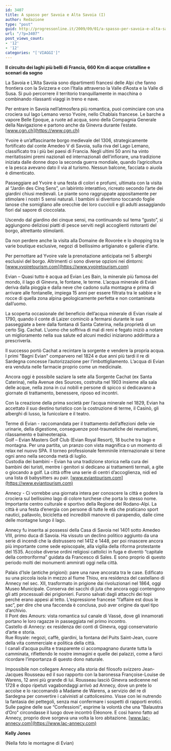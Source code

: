 ```yaml
---
id: 3407
title: A spasso per Savoia e Alta Savoia (I)
author: Redazione
type: "post"
guid: http://progressonline.it/2009/09/01/a-spasso-per-savoia-e-alta-savoia-i/
url: "/?p=3407"
post_views_count:
- '12'
- '12'
categories: "['VIAGGI']"
---
```


**Il circuito dei laghi più belli di Francia, 660 Km di acque cristalline e scenari da sogno**

La Savoia e L’Alta Savoia sono dipartimenti francesi delle Alpi che fanno frontiera con la Svizzera e con l’Italia attraverso la Valle d’Aosta e la Valle di Susa. Si può percorrere il territorio tranquillamente in macchina o combinando rilassanti viaggi in treno e nave.

Per entrare in Savoia nell’atmosfera più romantica, puoi cominciare con una crociera sul lago Lemano verso Yvoire, nello Chablais francese. Le barche a vapore Belle Epoque, a ruote ad acqua, sono della Compagnia Generale della Navigazione e partono anche da Ginevra durante l’estate. [www.cgn.ch](https://www.cgn.ch)

Yvoire è un’affascinante borgo medievale del 1306, strategicamente fortificato dal conte Amedeo V di Savoia, sulla riva del Lago Lemano, classificato tra i più bei paesi di Francia. Negli ultimi 50 anni ha vinto meritatissimi premi nazionali ed internazionali dell’infiorare, una tradizione iniziata dalle donne dopo la seconda guerra mondiale, quando l’agricoltura e la pesca avevano dato il via al turismo. Nessun balcone, facciata o aiuola è dimenticato.

Passeggiare ad Yvoire è una festa di colori e profumi, ultimata con la visita al “Jardin des Cinq Sens”, un labirinto interattivo, ricreato secondo l’arte dei giardini chiusi medievali. Le piante sono raggruppate appositamente per stimolare i nostri 5 sensi naturali. I bambini si divertono toccando foglie lanose che somigliano alle orecchie dei loro cuccioli e gli adulti assaggiando fiori dal sapore di cioccolata.

Uscendo dal giardino dei cinque sensi, ma continuando sul tema “gusto”, si aggiungono deliziosi piatti di pesce serviti negli accoglienti ristoranti del borgo, altrettanto stimolanti.

Da non perdere anche la visita alla Domaine de Rovorée e lo shopping tra le varie boutique esclusive, negozi di bellissimo artigianato e gallerie d’arte.

Per pernottare ad Yvoire vale la prenotazione anticipata nei 5 alberghi esclusivi del borgo. Altrimenti ci sono diverse opzioni nei dintorni: [www.yvoiretourism.com](https://www.yvoiretourism.com)

Evian – Quasi tutto è acqua ad Evian Les Bain, la minerale più famosa del mondo, il lago di Ginevra, le fontane, le terme. L’acqua minerale di Evian deriva dalla pioggia e dalla neve che cadono sulla montagna e prima di arrivare alle fontanelle, impiega 15 anni per essere filtrata tra le sabbie e le rocce di quella zona alpina geologicamente perfetta e non contaminata dall’uomo.

La scoperta occasionale del beneficio dell’acqua minerale di Evian risale al 1790, quando il conte di Laizer cominciò a fermarsi durante le sue passeggiate a bere dalla fontana di Santa Caterina, nella proprietà di un certo Sig. Cachat. L’uomo che soffriva di mal di reni e fegato iniziò a notare un miglioramento nella sua salute ed alcuni medici iniziarono addirittura a prescriverla.

Il successo portò Cachat a recintare la sorgente e vendere la propria acqua. I primi "Bagni Evian" comparvero nel 1824 e due anni più tardi il re di Sardegna concesse l’autorizzazione per l’imbottigliamento. L’acqua di Evian era venduta nelle farmacie proprio come un medicinale.

Ancora oggi è possibile saziare la sete alla Sorgente Cachat (ex Santa Caterina), nella Avenue des Sources, costruita nel 1903 insieme alla sala delle acque, nella zona in cui nobili e persone di spicco si dedicavano a giornate di trattamento, benessere, riposo ed incontri.

Con la creazione della prima società per l’acqua minerale nel 1829, Evian ha accettato il suo destino turistico con la costruzione di terme, il Casinò, gli alberghi di lusso, la funicolare e il teatro.

Terme di Evian - raccomandata per il trattamento dell’affezioni delle vie urinarie, della digestione, conseguenze post-traumatiche dei reumatismi, rilassamento e balneoterapia.  
Golf – Evian Masters Golf Club (Evian Royal Resort), 18 buche tra lago e montagna. Per una partita, un pranzo con vista magnifica o un momento di relax nel nuovo SPA. Il torneo professionale femminile internazionale si tiene ogni anno nella seconda metà di luglio.   
Custodia dei bambini – Evian ha una tradizione storica nella cura dei bambini dei turisti, mentre i genitori si dedicano ai trattamenti termali, a gite o giocando a golf. La città offre una serie di centri d’accoglienza, nidi ed una lista di babysitters au pair. [www.eviantourism.com](https://www.eviantourism.com)

Annecy - Ci vorrebbe una giornata intera per conoscere la città e godere la crociera sul bellissimo lago di colore turchese che porta lo stesso nome. Importante centro culturale e sportivo della Regione del Rodano-Alpi. La città è una festa d’energia con persone di tutte le età che praticano sport nautici, pallavolo, bicicletta ed incredibili manovre di parapendio, dalle cime delle montagne lungo il lago.

Annecy fu inserita ai possessi della Casa di Savoia nel 1401 sotto Amedeo VIII, primo duca di Savoia. Ha vissuto un declino politico aggiunto da una serie di incendi che la distrussero nel 1412 e 1448, per poi rinascere ancora più importante come sede episcopale, alla vigilia della riforma protestante del 1535. Accolse diverse ordini religiosi cattolici in fuga e diventò “capitale della controriforma” guidata da Francesco di Sales. E sono proprio di questo periodo molti dei monumenti ammirati oggi nella città.

Palais d’Isle (antiche prigioni): pare una nave ancorata tra le case. Edificato su una piccola isola in mezzo al fiume Thiou, era residenza del castellano di Annecy nel sec. XII, trasformato in prigione dai rivoluzionari nel 1864, oggi Museo Municipale. Conserva dei sacchi di juta che ancora oggi contengono gli atti processuali dei prigionieri. Furono salvati dagli attacchi dei topi perché erano appesi al tetto. L’espressione francese “l’affaire est dous le sac”, per dire che una faccenda è conclusa, può aver origine da quel tipo d’archivio.   
Il Pont des Amours: vista romantica sul canale di Vassé, dove gli innamorati portano le loro ragazze in passeggiata nel primo incontro.  
Castello di Annecy: ex residenza dei conti di Ginevra, oggi conservatorio d’arte e storia.  
Rue Royale: negozi, caffè, giardini, la fontana del Puits Saint-Jean, cuore della vita commerciale e politica della città.  
I canali d’acqua pulita e trasparente ci accompagnano durante tutta la camminata, riflettendo le nostre immagini e quelle dei palazzi, come a farci ricordare l’importanza di questo dono naturale.

Impossibile non collegare Annecy alla storia del filosofo svizzero Jean-Jacques Rousseau ed il suo rapporto con la baronessa Françoise-Louise de Warens, 12 anni più grande di lui. Rousseau lasciò Ginevra sedicenne nel 1728 e dopo ripetuti vagabondaggi arrivò ad Annecy, dove un prete lo accolse e lo raccomandò a Madame de Warens, a servizio del re di Sardegna per convertire i calvinisti al cattolicesimo. Visse con lei nutrendo la fantasia dei pettegoli, senza mai confermare i sospetti di rapporti erotici. Sulle pagine delle sue “Confessioni”, esprime la volontà che una "Balaustra d’Oro" circondasse il luogo dove incontrò Éléonore. E così hanno fatto ad Annecy, proprio dove sorgeva una volta la loro abitazione. [www.lac-annecy.com](https://www.lac-annecy.com)

**Kelly Jones**

(Nella foto le montagne di Evian)